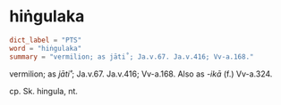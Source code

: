 # hiṅgulaka

``` toml
dict_label = "PTS"
word = "hiṅgulaka"
summary = "vermilion; as jāti˚; Ja.v.67. Ja.v.416; Vv-a.168."
```

vermilion; as *jāti˚*; Ja.v.67. Ja.v.416; Vv\-a.168. Also as *\-ikā* (f.) Vv\-a.324.

cp. Sk. hingula, nt.

